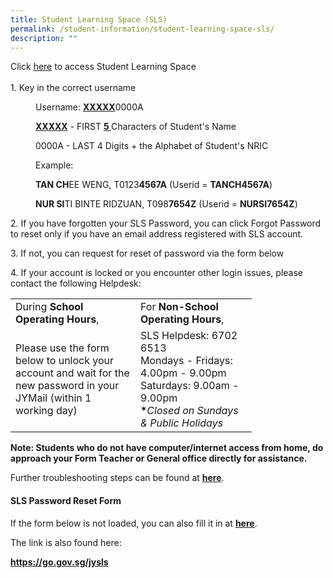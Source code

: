 ```yaml
---
title: Student Learning Space (SLS)
permalink: /student-information/student-learning-space-sls/
description: ""
---
```

<p>Click&nbsp;<a href="https://vle.learning.moe.edu.sg/login"><u>here</u></a>&nbsp;to access&nbsp;Student Learning Space&nbsp;<br /><br />1. Key in the correct username</p>
<p style="padding-left: 40px;">Username:&nbsp;<strong><u>XXXXX</u></strong>0000A</p>
<p style="padding-left: 40px;"><strong><u>XXXXX</u></strong>&nbsp;- FIRST&nbsp;<strong><u>5&nbsp;</u></strong>Characters of Student's Name</p>
<p style="padding-left: 40px;">0000A&nbsp;- LAST&nbsp;4&nbsp;Digits + the Alphabet of Student's NRIC</p>
<p style="padding-left: 40px;">Example:</p>
<p style="padding-left: 40px;"><strong>TAN C</strong><strong>H</strong>EE WENG, T0123<strong>4567A</strong>&nbsp;(Userid =&nbsp;<strong>TANCH</strong><strong>4567A</strong>)</p>
<p style="padding-left: 40px;"><strong>NUR SI</strong>TI&nbsp;BINTE RIDZUAN, T098<strong>7654Z</strong>&nbsp;(Userid =&nbsp;<strong>NURSI</strong><strong>7654Z</strong>)</p>
<p>2. If you have forgotten your SLS Password, you can click Forgot Password to reset only if you have an email address registered with SLS account.</p>
<p>3. If not, you can request for reset of password via the form below</p>
<p>4. If your account is locked or you encounter other login issues, please contact the following Helpdesk:</p>
<table>
<tbody>
<tr>
<td width="184">During&nbsp;<strong>School Operating Hours</strong>,</td>
<td width="170">For&nbsp;<strong>Non-School Operating Hours</strong>,</td>
</tr>
<tr>
<td width="184">Please use the form below to unlock your account and wait for the new password in your JYMail (within 1 working day)</td>
<td width="170">SLS Helpdesk: 6702 6513<br />Mondays - Fridays: 4.00pm - 9.00pm<br />Saturdays: 9.00am - 9.00pm<br /><strong>*</strong><em>Closed on Sundays &amp; Public Holidays</em></td>
</tr>
</tbody>
</table>
<p><strong>Note: Students who do not have computer/internet access from home, do approach your Form Teacher or General office directly for assistance.</strong></p>
<p>Further troubleshooting steps can be found at&nbsp;<a href="https://static.learning.moe.edu.sg/UserGuide/login-troubleshooting.html"><u><strong>here</strong></u></a>.</p>
<h4><strong>SLS Password Reset Form</strong></h4>
<p>If the form below is not loaded, you can also fill it in at&nbsp;<a href="https://form.gov.sg/6006a3d30a4eb30011ab2551"><strong><u>here</u></strong></a>.</p>
<p>The link is also found here:</p>
<p><strong><u><a href="https://go.gov.sg/jysls" target="">https://go.gov.sg/jysls</a></u></strong></p>
